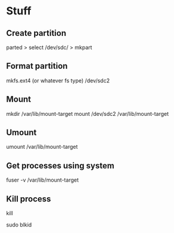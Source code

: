 # Stuff

## Create partition
parted > select /dev/sdc/ > mkpart
## Format partition
mkfs.ext4 (or whatever fs type) /dev/sdc2
## Mount
mkdir /var/lib/mount-target
mount /dev/sdc2 /var/lib/mount-target
## Umount
umount /var/lib/mount-target

## Get processes using system
fuser -v /var/lib/mount-target
## Kill process
kill <process id>

sudo blkid